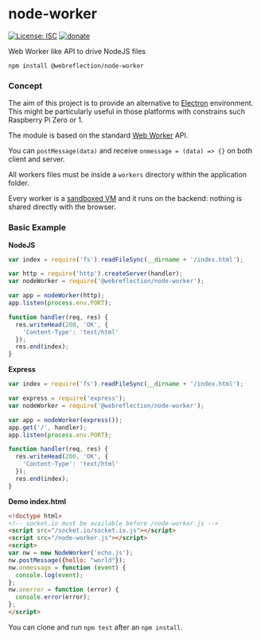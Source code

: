 # node-worker

[![License: ISC](https://img.shields.io/badge/License-ISC-yellow.svg)](https://opensource.org/licenses/ISC) [![donate](https://img.shields.io/badge/$-donate-ff69b4.svg?maxAge=2592000&style=flat)](https://github.com/WebReflection/donate)

Web Worker like API to drive NodeJS files

`npm install @webreflection/node-worker`

### Concept

The aim of this project is to provide an alternative to [Electron](https://electron.atom.io/) environment.
This might be particularly useful in those platforms with constrains such Raspberry Pi Zero or 1.

The module is based on the standard [Web Worker](https://developer.mozilla.org/en-US/docs/Web/API/Web_Workers_API/Using_web_workers) API.

You can `postMessage(data)` and receive `onmessage = (data) => {}` on both client and server.

All workers files must be inside a `workers` directory within the application folder.

Every worker is a [sandboxed VM](https://nodejs.org/api/vm.html) and it runs on the backend: nothing is shared directly with the browser.

### Basic Example

**NodeJS**
```js
var index = require('fs').readFileSync(__dirname + '/index.html');

var http = require('http').createServer(handler);
var nodeWorker = require('@webreflection/node-worker');

var app = nodeWorker(http);
app.listen(process.env.PORT);

function handler(req, res) {
  res.writeHead(200, 'OK', {
    'Content-Type': 'text/html'
  });
  res.end(index);
}
```

**Express**
```js
var index = require('fs').readFileSync(__dirname + '/index.html');

var express = require('express');
var nodeWorker = require('@webreflection/node-worker');

var app = nodeWorker(express());
app.get('/', handler);
app.listen(process.env.PORT);

function handler(req, res) {
  res.writeHead(200, 'OK', {
    'Content-Type': 'text/html'
  });
  res.end(index);
}
```

**Demo index.html**
```html
<!doctype html>
<!-- socket.io must be available before /node-worker.js -->
<script src="/socket.io/socket.io.js"></script>
<script src="/node-worker.js"></script>
<script>
var nw = new NodeWorker('echo.js');
nw.postMessage({hello: "world"});
nw.onmessage = function (event) {
  console.log(event);
};
nw.onerror = function (error) {
  console.error(error);
};
</script>
```

You can clone and run `npm test` after an `npm install`.